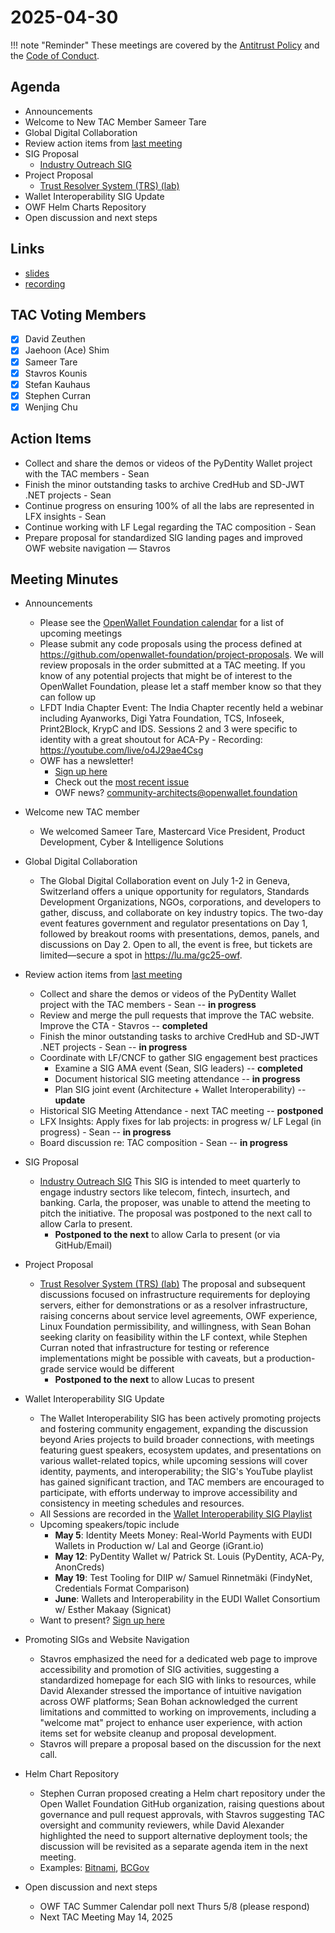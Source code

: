 # 2025-04-30

!!! note "Reminder"
    These meetings are covered by the [Antitrust Policy](../../governance/antitrust.md) and the [Code of Conduct](../../governance/code-of-conduct.md).

## Agenda
- Announcements
- Welcome to New TAC Member Sameer Tare
- Global Digital Collaboration
- Review action items from [last meeting](../2025/2025-03-19.md#action-items)
- SIG Proposal
    - [Industry Outreach SIG](https://github.com/openwallet-foundation/tac/issues/232)
- Project Proposal
    - [Trust Resolver System (TRS) (lab)](https://github.com/openwallet-foundation/project-proposals/pull/57)
- Wallet Interoperability SIG Update
- OWF Helm Charts Repository
- Open discussion and next steps

## Links
- [slides](https://docs.google.com/presentation/d/19C7DJjGHiaJhpZmQjA469aF_JaZMNlbXwbPe0vxUoTw/edit?usp=sharing)
- [recording](https://zoom.us/rec/share/v-H8dyg4LN5PCPttJ5JoKQHmZv_bCrVXxDQLFoc4qxFiNb2gw4tj9TInNEzWRgy6.tYCrJdX3ey04SXlS)

## TAC Voting Members
- [x] David Zeuthen
- [x] Jaehoon (Ace) Shim
- [x] Sameer Tare
- [x] Stavros Kounis
- [x] Stefan Kauhaus
- [x] Stephen Curran
- [x] Wenjing Chu

## Action Items
- Collect and share the demos or videos of the PyDentity Wallet project with the TAC members - Sean
- Finish the minor outstanding tasks to archive CredHub and SD-JWT .NET projects - Sean
- Continue progress on ensuring 100% of all the labs are represented in LFX insights - Sean
- Continue working with LF Legal regarding the TAC composition - Sean
- Prepare proposal for standardized SIG landing pages and improved OWF website navigation — Stavros

## Meeting Minutes
- Announcements
    - Please see the [OpenWallet Foundation calendar](https://zoom-lfx.platform.linuxfoundation.org/meetings/openwalletfoundation) for a list of upcoming meetings
    - Please submit any code proposals using the process defined at https://github.com/openwallet-foundation/project-proposals. We will review proposals in the order submitted at a TAC meeting. If you know of any potential projects that might be of interest to the OpenWallet Foundation, please let a staff member know so that they can follow up
    - LFDT India Chapter Event:
      The India Chapter recently held a webinar including Ayanworks, Digi Yatra Foundation, TCS, Infoseek, Print2Block, KrypC and IDS. Sessions 2 and 3 were specific to identity with a great shoutout for ACA-Py - Recording: https://youtube.com/live/o4J29ae4Csg
    - OWF has a newsletter!
        - [Sign up here](https://openwallet.foundation/newsletter/)
        - Check out the [most recent issue](https://openwallet.foundation/newsletter/) 
        - OWF news? [community-architects@openwallet.foundation](mailto:community-architects@openwallet.foundation)
- Welcome new TAC member
    - We welcomed Sameer Tare, Mastercard Vice President, Product Development, Cyber & Intelligence Solutions
- Global Digital Collaboration
    - The Global Digital Collaboration event on July 1-2 in Geneva, Switzerland offers a unique opportunity for regulators, Standards Development Organizations, NGOs, corporations, and developers to gather, discuss, and collaborate on key industry topics. The two-day event features government and regulator presentations on Day 1, followed by breakout rooms with presentations, demos, panels, and discussions on Day 2. Open to all, the event is free, but tickets are limited—secure a spot in https://lu.ma/gc25-owf.
- Review action items from [last meeting](../2025/2025-03-19.md#action-items)
    - Collect and share the demos or videos of the PyDentity Wallet project with the TAC members - Sean -- **in progress**
    - Review and merge the pull requests that improve the TAC website. Improve the CTA - Stavros -- **completed**
    - Finish the minor outstanding tasks to archive CredHub and SD-JWT .NET projects - Sean -- **in progress**
    - Coordinate with LF/CNCF to gather SIG engagement best practices
        - Examine a SIG AMA event (Sean, SIG leaders) -- **completed** 
        - Document historical SIG meeting attendance -- **in progress**
        - Plan SIG joint event (Architecture + Wallet Interoperability) -- **update** 
    - Historical SIG Meeting Attendance - next TAC meeting -- **postponed**
    - LFX Insights: Apply fixes for lab projects: in progress w/ LF Legal (in progress) - Sean -- **in progress**
    - Board discussion re: TAC composition - Sean -- **in progress**

- SIG Proposal
    - [Industry Outreach SIG](https://github.com/openwallet-foundation/tac/issues/232)
      This SIG is intended to meet quarterly to engage industry sectors like telecom, fintech, insurtech, and banking. Carla, the proposer, was unable to attend the meeting to pitch the initiative. The proposal was postponed to the next call to allow Carla to present. 
        - **Postponed to the next** to allow Carla to present (or via GitHub/Email)

- Project Proposal
    - [Trust Resolver System (TRS) (lab)](https://github.com/openwallet-foundation/project-proposals/pull/57)
      The proposal and subsequent discussions focused on infrastructure requirements for deploying servers, either for demonstrations or as a resolver infrastructure, raising concerns about service level agreements, OWF experience, Linux Foundation permissibility, and willingness, with Sean Bohan seeking clarity on feasibility within the LF context, while Stephen Curran noted that infrastructure for testing or reference implementations might be possible with caveats, but a production-grade service would be different
        - **Postponed to the next** to allow Lucas to present

- Wallet Interoperability SIG Update
    - The Wallet Interoperability SIG has been actively promoting projects and fostering community engagement, expanding the discussion beyond Aries projects to build broader connections, with meetings featuring guest speakers, ecosystem updates, and presentations on various wallet-related topics, while upcoming sessions will cover identity, payments, and interoperability; the SIG's YouTube playlist has gained significant traction, and TAC members are encouraged to participate, with efforts underway to improve accessibility and consistency in meeting schedules and resources.
    - All Sessions are recorded in the [Wallet Interoperability SIG Playlist](https://www.youtube.com/playlist?list=PLt3HmzZ-iijGho_LxGMr3egFJXIRbecPP)
    - Upcoming speakers/topic include
        - **May 5**: Identity Meets Money: Real-World Payments with EUDI Wallets in Production w/ Lal and George (iGrant.io)
        - **May 12**: PyDentity Wallet  w/ Patrick St. Louis (PyDentity, ACA-Py, AnonCreds)
        - **May 19**: Test Tooling for DIIP w/ Samuel Rinnetmäki (FindyNet, Credentials Format Comparison)
        - **June**: Wallets and Interoperability in the EUDI Wallet Consortium w/ Esther Makaay (Signicat)
    - Want to present? [Sign up here](https://docs.google.com/document/d/1esWuhFlgVWvXpujHw4I2H_JN2NwLq0tK1SEe14b0ktQ/edit?tab=t.0)

- Promoting SIGs and Website Navigation 
    - Stavros emphasized the need for a dedicated web page to improve accessibility and promotion of SIG activities, suggesting a standardized homepage for each SIG with links to resources, while David Alexander stressed the importance of intuitive navigation across OWF platforms; Sean Bohan acknowledged the current limitations and committed to working on improvements, including a "welcome mat" project to enhance user experience, with action items set for website cleanup and proposal development.
    - Stavros will prepare a proposal based on the discussion for the next call.

- Helm Chart Repository
    - Stephen Curran proposed creating a Helm chart repository under the Open Wallet Foundation GitHub organization, raising questions about governance and pull request approvals, with Stavros suggesting TAC oversight and community reviewers, while David Alexander highlighted the need to support alternative deployment tools; the discussion will be revisited as a separate agenda item in the next meeting.
    - Examples: [Bitnami](https://github.com/bitnami/charts), [BCGov](https://github.com/bcgov/helm-charts)

- Open discussion and next steps
    - OWF TAC Summer Calendar poll next Thurs 5/8 (please respond)
    - Next TAC Meeting May 14, 2025

